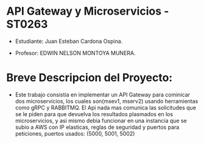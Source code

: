 ﻿# API Gateway y Microservicios - ST0263
- Estudiante: Juan Esteban Cardona Ospina.
 
- Profesor: EDWIN NELSON MONTOYA MUNERA.

 # Breve Descripcion del Proyecto:
  - Este trabajo consistia en implementar un API Gateway para cominicar dos microservicios, los cuales son(msev1, mserv2) usando herramientas como gRPC y RABBITMQ.
    El Api nada mas comunica las solicitudes que se le piden para que devuelva los resultados plasmados en los microservicios, y asi mismo debia funcionar en una
    instancia que se subio a AWS con IP elasticas, reglas de seguridad y puertos para peticiones, puertos usados: (5000, 5001, 5002)

